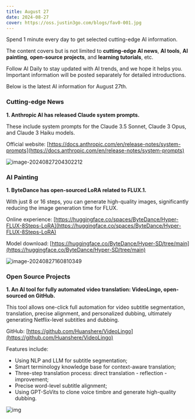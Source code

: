 ```yaml
---
title: August 27
date: 2024-08-27
cover: https://oss.justin3go.com/blogs/fav0-001.jpg
---
```



Spend 1 minute every day to get selected cutting-edge AI information.

The content covers but is not limited to **cutting-edge AI news**, **AI tools**, **AI painting**, **open-source projects**, and **learning tutorials**, etc.

Follow AI Daily to stay updated with AI trends, and we hope it helps you. Important information will be posted separately for detailed introductions.

Below is the latest AI information for August 27th.

### Cutting-edge News

**1. Anthropic AI has released Claude system prompts.**

These include system prompts for the Claude 3.5 Sonnet, Claude 3 Opus, and Claude 3 Haiku models.

Official website: [https://docs.anthropic.com/en/release-notes/system-prompts](https://docs.anthropic.com/en/release-notes/system-prompts)

![image-20240827204302212](https://cdn.jsdelivr.net/gh/freelander/oss@master/ai-daily/2024-08-27/image-20240827204302212.png)

### AI Painting

**1. ByteDance has open-sourced LoRA related to FLUX.1.**

With just 8 or 16 steps, you can generate high-quality images, significantly reducing the image generation time for FLUX.

Online experience: [https://huggingface.co/spaces/ByteDance/Hyper-FLUX-8Steps-LoRA](https://huggingface.co/spaces/ByteDance/Hyper-FLUX-8Steps-LoRA)

Model download: [https://huggingface.co/ByteDance/Hyper-SD/tree/main](https://huggingface.co/ByteDance/Hyper-SD/tree/main)

![image-20240827160810349](https://cdn.jsdelivr.net/gh/freelander/oss@master/weixin/2024-08-27/image-20240827160810349.png)

### Open Source Projects

**1. An AI tool for fully automated video translation: VideoLingo, open-sourced on GitHub.**

This tool allows one-click full automation for video subtitle segmentation, translation, precise alignment, and personalized dubbing, ultimately generating Netflix-level subtitles and dubbing.

GitHub: [https://github.com/Huanshere/VideoLingo](https://github.com/Huanshere/VideoLingo)

Features include:

- Using NLP and LLM for subtitle segmentation;
- Smart terminology knowledge base for context-aware translation;
- Three-step translation process: direct translation - reflection - improvement;
- Precise word-level subtitle alignment;
- Using GPT-SoVits to clone voice timbre and generate high-quality dubbing.

![img](https://cdn.jsdelivr.net/gh/freelander/oss@master/ai-daily/2024-08-27/68747470733a2f2f66696c65732e636174626f782e6d6f652f69717a7039362e706e67-20240827205923204.png)
